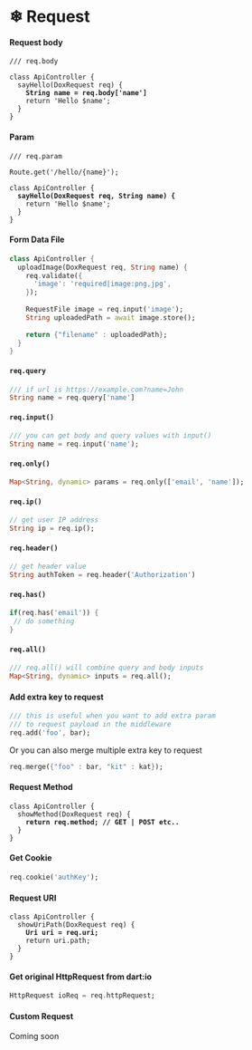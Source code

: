 # ❄ Request

#### Request body

<pre class="language-dart"><code class="lang-dart">/// req.body

class ApiController {
  sayHello(DoxRequest req) {
<strong>    String name = req.body['name']
</strong>    return 'Hello $name';
  }
}
</code></pre>

#### Param

<pre class="language-dart"><code class="lang-dart">/// req.param

Route.get('/hello/{name}');

class ApiController {
<strong>  sayHello(DoxRequest req, String name) {
</strong>    return 'Hello $name';
  }
}
</code></pre>

#### Form Data File

```dart
class ApiController {
  uploadImage(DoxRequest req, String name) {
    req.validate({
      'image': 'required|image:png,jpg',
    });
    
    RequestFile image = req.input('image');
    String uploadedPath = await image.store();
    
    return {"filename" : uploadedPath};
  }
}
```

#### `req.query`

```dart
/// if url is https://example.com?name=John
String name = req.query['name']
```

#### `req.input()`

```dart
/// you can get body and query values with input()
String name = req.input('name');
```

#### `req.only()`

```dart
Map<String, dynamic> params = req.only(['email', 'name']);
```

#### `req.ip()`

```dart
// get user IP address
String ip = req.ip(); 
```

#### `req.header()`

```dart
// get header value
String authToken = req.header('Authorization') 
```

#### `req.has()`

```dart
if(req.has('email')) {
 // do something
}
```

#### `req.all()`

```dart
/// req.all() will combine query and body inputs
Map<String, dynamic> inputs = req.all();
```

#### Add extra key to request&#x20;

```dart
/// this is useful when you want to add extra param 
/// to request payload in the middleware
req.add('foo', bar);
```

Or you can also merge multiple extra key to request

```dart
req.merge({"foo" : bar, "kit" : kat});
```

#### Request Method

<pre class="language-dart"><code class="lang-dart">class ApiController {
  showMethod(DoxRequest req) {
<strong>    return req.method; // GET | POST etc..
</strong>  }
}
</code></pre>

#### Get Cookie

```dart
req.cookie('authKey');
```

#### Request URI

<pre class="language-dart"><code class="lang-dart">class ApiController {
  showUriPath(DoxRequest req) {
<strong>    Uri uri = req.uri;
</strong>    return uri.path;
  }
}
</code></pre>

#### Get original HttpRequest from dart:io

```dart
HttpRequest ioReq = req.httpRequest;
```

#### Custom Request

Coming soon
